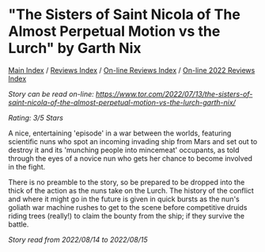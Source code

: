 # "The Sisters of Saint Nicola of The Almost Perpetual Motion vs the Lurch" by Garth Nix

[Main Index](../../../README.md) / [Reviews Index](../../README.md) / [On-line Reviews Index](../README.md) / [On-line 2022 Reviews Index](README.md)

*Story can be read on-line: <https://www.tor.com/2022/07/13/the-sisters-of-saint-nicola-of-the-almost-perpetual-motion-vs-the-lurch-garth-nix/>*

*Rating: 3/5 Stars*

A nice, entertaining 'episode' in a war between the worlds, featuring scientific nuns who spot an incoming invading ship from Mars and set out to destroy it and its 'munching people into mincemeat' occupants, as told through the eyes of a novice nun who gets her chance to become involved in the fight.

There is no preamble to the story, so be prepared to be dropped into the thick of the action as the nuns take on the Lurch. The history of the conflict and where it might go in the future is given in quick bursts as the nun's goliath war machine rushes to get to the scene before competitive druids riding trees (really!) to claim the bounty from the ship; if they survive the battle.

*Story read from 2022/08/14 to 2022/08/15*
